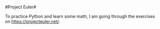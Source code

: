 #Project Euler#

To practice Python and learn some math, I am going through the exercises on https://projecteuler.net/.  